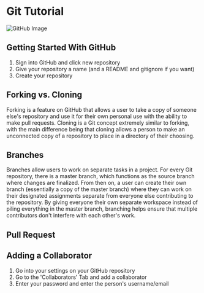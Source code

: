 # Git Tutorial
![GitHub Image](https://github.githubassets.com/images/modules/logos_page/GitHub-Logo.png)

## Getting Started With GitHub
1. Sign into GitHub and click new repository
2. Give your repository a name (and a README and gitignore if you want)
3. Create your repository

## Forking vs. Cloning
Forking is a feature on GitHub that allows a user to take a copy of someone else's repository and use it for their own personal use with the ability to make pull requests. Cloning is a Git concept extremely similar to forking, with the main difference being that cloning allows a person to make an unconnected copy of a repository to place in a directory of their choosing.

## Branches
Branches allow users to work on separate tasks in a project. For every Git repository, there is a master branch, which functions as the source branch where changes are finalized. From then on, a user can create their own branch (essentially a copy of the master branch) where they can work on their designated assignments separate from everyone else contributing to the repository. By giving everyone their own separate workspace instead of piling everything in the master branch, branching helps ensure that multiple contributors don't interfere with each other's work.

## Pull Request

## Adding a Collaborator
1. Go into your settings on your GitHub repository
2. Go to the 'Collaborators' Tab and add a collaborator
3. Enter your password and enter the person's username/email

